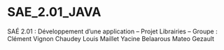 # SAE_2.01_JAVA
SAÉ 2.01 : Développement d’une application – Projet Librairies – 
Groupe :
Clément Vignon Chaudey
Louis Maillet
Yacine Belaarous
Mateo Gezault
